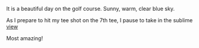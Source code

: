 It is a beautiful day on the golf course. Sunny, warm, clear blue sky. 

As I prepare to hit my tee shot on the 7th tee, I pause to take in the
sublime [view](sublime-view.png)

Most amazing!

